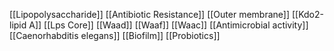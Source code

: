 [[Lipopolysaccharide]]
[[Antibiotic Resistance]]
[[Outer membrane]]
[[Kdo2-lipid A]]
[[Lps Core]]
[[Waad]]
[[Waaf]]
[[Waac]]
[[Antimicrobial activity]]
[[Caenorhabditis elegans]]
[[Biofilm]]
[[Probiotics]]
